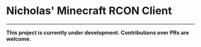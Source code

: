 # Nicholas' Minecraft RCON Client
---

**This project is currently under development. Contributions over PRs are welcome.**
